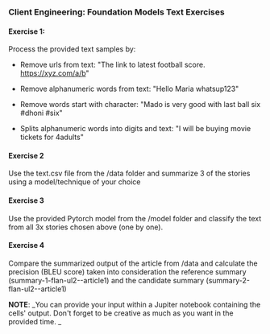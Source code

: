 ### Client Engineering: Foundation Models Text Exercises

#### Exercise 1:

Process the provided text samples by:
- Remove urls from text: "The link to latest football score. https://xyz.com/a/b"

- Remove alphanumeric words from text: "Hello Maria whatsup123"

- Remove words start with character: "Mado is very good with last ball six #dhoni #six"

- Splits alphanumeric words into digits and text: "I will be buying movie tickets for 4adults"

#### Exercise 2
Use the text.csv file from the /data folder and summarize 3 of the stories using a model/technique of your choice 

#### Exercise 3
Use the provided Pytorch model from the /model folder and classify the text from all 3x stories chosen above (one by one).

#### Exercise 4
Compare the summarized output of the article from /data and calculate the precision (BLEU score) taken into consideration the reference summary (summary-1-flan-ul2--article1) and the candidate summary (summary-2-flan-ul2--article1)

**NOTE**:
_You can provide your input within a Jupiter notebook containing the cells' output. Don't forget to be creative as much as you want in the provided time.  _
